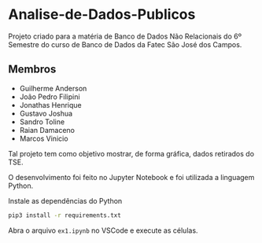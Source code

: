 # Analise-de-Dados-Publicos

Projeto criado para a matéria de Banco de Dados Não Relacionais do 6º Semestre do curso de Banco de Dados da Fatec São José dos Campos.

## Membros

- Guilherme Anderson
- João Pedro Filipini
- Jonathas Henrique
- Gustavo Joshua
- Sandro Toline
- Raian Damaceno
- Marcos Vinicio

Tal projeto tem como objetivo mostrar, de forma gráfica, dados retirados do TSE.

O desenvolvimento foi feito no Jupyter Notebook e foi utilizada a linguagem Python.


Instale as dependências do Python

```bash
pip3 install -r requirements.txt
```

Abra o arquivo `ex1.ipynb` no VSCode e execute as células.

